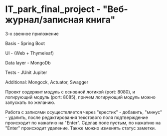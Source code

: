 # IT_park_final_project - "Веб-журнал/записная книга"

3-х звенное приложение

Basis - Spring Boot

UI - (Web + Thymeleaf)

Data layer - MongoDb

Tests - JUnit Jupiter

Additional: Mongock, Actuator, Swagger

Проект содержит модуль с основной логикой (port: 8080), и логирующий модуль (port: 8085), причем логирующий модуль можно запускать по желанию. 

Работа с записями осуществляется через "крестик" - добавить, "минус" - удалить, после редактирования текстового поля подтверждение происходит по нажатию на "Enter". 
Сделав поле пустым, по нажатию на "Enter" происходит удаление. Также можно изменять статус заметки.
